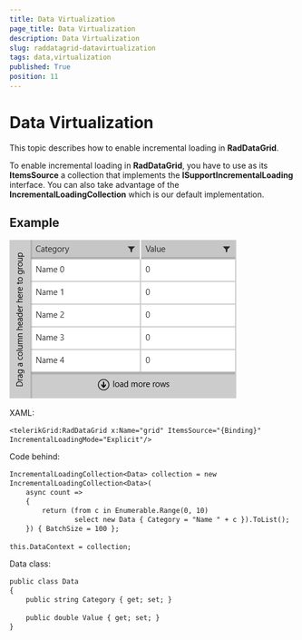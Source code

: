 ```yaml
---
title: Data Virtualization
page_title: Data Virtualization
description: Data Virtualization
slug: raddatagrid-datavirtualization
tags: data,virtualization
published: True
position: 11
---
```


# Data Virtualization

This topic describes how to enable incremental loading in **RadDataGrid**.

To enable incremental loading in **RadDataGrid**, you have to use as its **ItemsSource**
a collection that implements the **ISupportIncrementalLoading** interface.
You can also take advantage of the **IncrementalLoadingCollection** which is our default implementation.

## Example

![Data Grid-Data Virtualization-Incremental Loading](images/DataGrid-DataVirtualization-IncrementalLoading.png)

XAML:

	<telerikGrid:RadDataGrid x:Name="grid" ItemsSource="{Binding}"  IncrementalLoadingMode="Explicit"/>

Code behind:

	IncrementalLoadingCollection<Data> collection = new IncrementalLoadingCollection<Data>(
	    async count =>
	    {
	        return (from c in Enumerable.Range(0, 10)
	                select new Data { Category = "Name " + c }).ToList();
	    }) { BatchSize = 100 };
	
	this.DataContext = collection;

Data class:
	
	public class Data
	{
	    public string Category { get; set; }
	
	    public double Value { get; set; }
	}